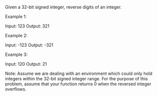 Given a 32-bit signed integer, reverse digits of an integer.

Example 1:

Input: 123
Output:  321



Example 2:

Input: -123
Output: -321



Example 3:

Input: 120
Output: 21



Note:
Assume we are dealing with an environment which could only hold integers within the 32-bit signed integer range. For the purpose of this problem, assume that your function returns 0 when the reversed integer overflows.
